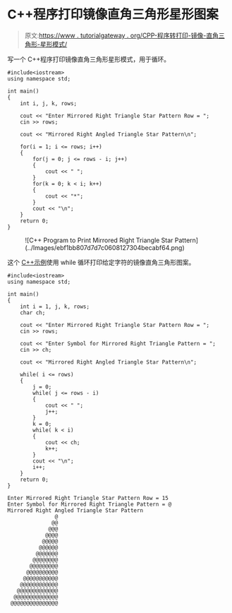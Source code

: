 # C++程序打印镜像直角三角形星形图案

> 原文:[https://www . tutorialgateway . org/CPP-程序转打印-镜像-直角三角形-星形模式/](https://www.tutorialgateway.org/cpp-program-to-print-mirrored-right-triangle-star-pattern/)

写一个 C++程序打印镜像直角三角形星形模式，用于循环。

```
#include<iostream>
using namespace std;

int main()
{
	int i, j, k, rows;

    cout << "Enter Mirrored Right Triangle Star Pattern Row = ";
    cin >> rows;

    cout << "Mirrored Right Angled Triangle Star Pattern\n"; 

    for(i = 1; i <= rows; i++)
    {
    	for(j = 0; j <= rows - i; j++)
		{
            cout << " ";
        }
        for(k = 0; k < i; k++)
        {
            cout << "*";
        }
        cout << "\n";
    }		
 	return 0;
}
```

<figure class="wp-block-image size-large">![C++ Program to Print Mirrored Right Triangle Star Pattern](../Images/ebf1bb807d7d7c0608127304becabf64.png)</figure>

这个 [C++示例](https://www.tutorialgateway.org/cpp-programs/)使用 while 循环打印给定字符的镜像直角三角形图案。

```
#include<iostream>
using namespace std;

int main()
{
	int i = 1, j, k, rows;
    char ch;

    cout << "Enter Mirrored Right Triangle Star Pattern Row = ";
    cin >> rows;

    cout << "Enter Symbol for Mirrored Right Triangle Pattern = ";
    cin >> ch;

    cout << "Mirrored Right Angled Triangle Star Pattern\n"; 

    while( i <= rows)
    {
        j = 0;
    	while( j <= rows - i)
		{
            cout << " ";
            j++;
        }
        k = 0;
        while( k < i)
        {
            cout << ch;
            k++;
        }
        cout << "\n";
        i++;
    }		
 	return 0;
}
```

```
Enter Mirrored Right Triangle Star Pattern Row = 15
Enter Symbol for Mirrored Right Triangle Pattern = @
Mirrored Right Angled Triangle Star Pattern
               @
              @@
             @@@
            @@@@
           @@@@@
          @@@@@@
         @@@@@@@
        @@@@@@@@
       @@@@@@@@@
      @@@@@@@@@@
     @@@@@@@@@@@
    @@@@@@@@@@@@
   @@@@@@@@@@@@@
  @@@@@@@@@@@@@@
 @@@@@@@@@@@@@@@
```
